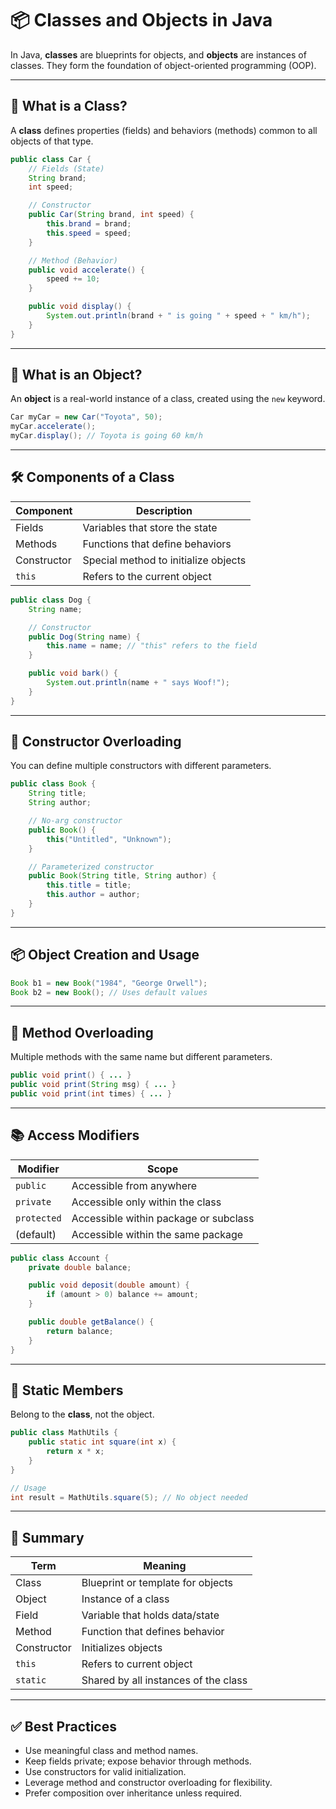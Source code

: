 # 📦 Classes and Objects in Java

In Java, **classes** are blueprints for objects, and **objects** are instances of classes. They form the foundation of object-oriented programming (OOP).

---

## 🔹 What is a Class?

A **class** defines properties (fields) and behaviors (methods) common to all objects of that type.

```java
public class Car {
    // Fields (State)
    String brand;
    int speed;

    // Constructor
    public Car(String brand, int speed) {
        this.brand = brand;
        this.speed = speed;
    }

    // Method (Behavior)
    public void accelerate() {
        speed += 10;
    }

    public void display() {
        System.out.println(brand + " is going " + speed + " km/h");
    }
}
```

---

## 🔸 What is an Object?

An **object** is a real-world instance of a class, created using the `new` keyword.

```java
Car myCar = new Car("Toyota", 50);
myCar.accelerate();
myCar.display(); // Toyota is going 60 km/h
```

---

## 🛠 Components of a Class

| Component    | Description                              |
|-------------|------------------------------------------|
| Fields       | Variables that store the state           |
| Methods      | Functions that define behaviors          |
| Constructor  | Special method to initialize objects     |
| `this`       | Refers to the current object             |

```java
public class Dog {
    String name;

    // Constructor
    public Dog(String name) {
        this.name = name; // "this" refers to the field
    }

    public void bark() {
        System.out.println(name + " says Woof!");
    }
}
```

---

## 🚧 Constructor Overloading

You can define multiple constructors with different parameters.

```java
public class Book {
    String title;
    String author;

    // No-arg constructor
    public Book() {
        this("Untitled", "Unknown");
    }

    // Parameterized constructor
    public Book(String title, String author) {
        this.title = title;
        this.author = author;
    }
}
```

---

## 📦 Object Creation and Usage

```java
Book b1 = new Book("1984", "George Orwell");
Book b2 = new Book(); // Uses default values
```

---

## 🔄 Method Overloading

Multiple methods with the same name but different parameters.

```java
public void print() { ... }
public void print(String msg) { ... }
public void print(int times) { ... }
```

---

## 📚 Access Modifiers

| Modifier   | Scope                                  |
|------------|-----------------------------------------|
| `public`   | Accessible from anywhere                |
| `private`  | Accessible only within the class        |
| `protected`| Accessible within package or subclass   |
| (default)  | Accessible within the same package      |

```java
public class Account {
    private double balance;

    public void deposit(double amount) {
        if (amount > 0) balance += amount;
    }

    public double getBalance() {
        return balance;
    }
}
```

---

## 🧠 Static Members

Belong to the **class**, not the object.

```java
public class MathUtils {
    public static int square(int x) {
        return x * x;
    }
}

// Usage
int result = MathUtils.square(5); // No object needed
```

---

## 📌 Summary

| Term         | Meaning                                      |
|--------------|----------------------------------------------|
| Class        | Blueprint or template for objects            |
| Object       | Instance of a class                          |
| Field        | Variable that holds data/state               |
| Method       | Function that defines behavior               |
| Constructor  | Initializes objects                          |
| `this`       | Refers to current object                     |
| `static`     | Shared by all instances of the class         |

---

## ✅ Best Practices

- Use meaningful class and method names.
- Keep fields private; expose behavior through methods.
- Use constructors for valid initialization.
- Leverage method and constructor overloading for flexibility.
- Prefer composition over inheritance unless required.

